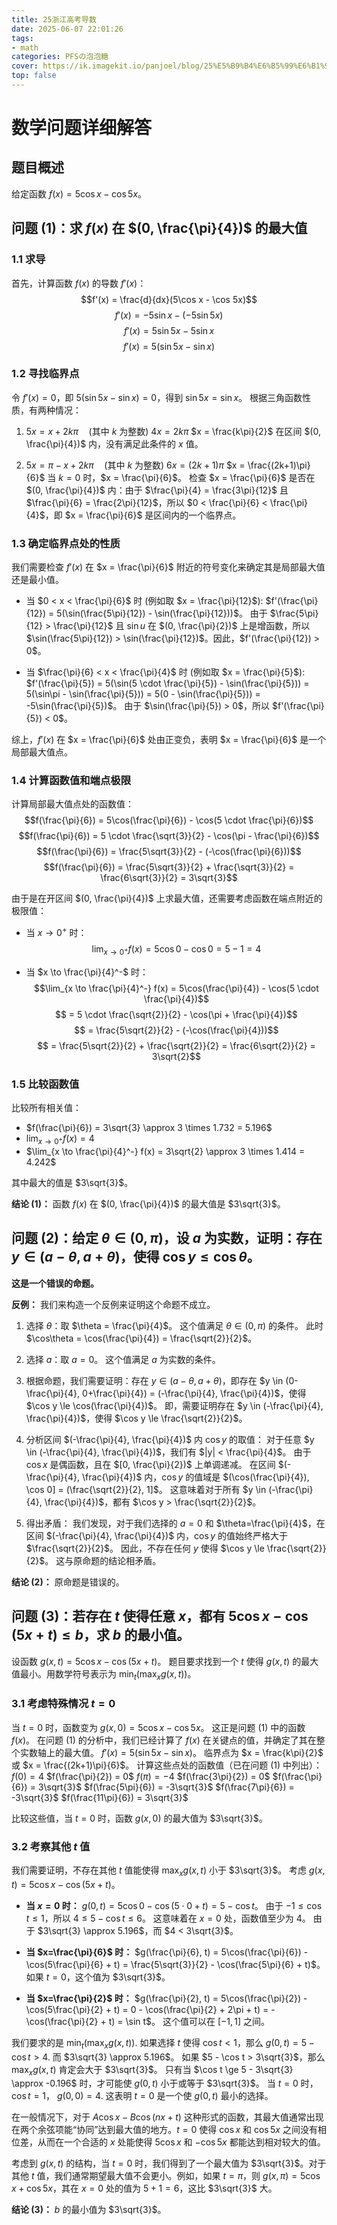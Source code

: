 ```yaml
---
title: 25浙江高考导数
date: 2025-06-07 22:01:26
tags:
- math
categories: PFSの泡泡糖
cover: https://ik.imagekit.io/panjoel/blog/25%E5%B9%B4%E6%B5%99%E6%B1%9F%E9%AB%98%E8%80%83%E5%9C%86%E9%94%A5%E6%9B%B2%E7%BA%BF.png?updatedAt=1749306769884
top: false
---
```


# 数学问题详细解答

## 题目概述
给定函数 $f(x) = 5\cos x - \cos 5x$。

## 问题 (1)：求 $f(x)$ 在 $(0, \frac{\pi}{4})$ 的最大值

### 1.1 求导
首先，计算函数 $f(x)$ 的导数 $f'(x)$：
$$f'(x) = \frac{d}{dx}(5\cos x - \cos 5x)$$
$$f'(x) = -5\sin x - (-5\sin 5x)$$
$$f'(x) = 5\sin 5x - 5\sin x$$
$$f'(x) = 5(\sin 5x - \sin x)$$

### 1.2 寻找临界点
令 $f'(x) = 0$，即 $5(\sin 5x - \sin x) = 0$，得到 $\sin 5x = \sin x$。
根据三角函数性质，有两种情况：
1.  $5x = x + 2k\pi \quad (\text{其中 } k \text{ 为整数})$
    $4x = 2k\pi$
    $x = \frac{k\pi}{2}$
    在区间 $(0, \frac{\pi}{4})$ 内，没有满足此条件的 $x$ 值。

2.  $5x = \pi - x + 2k\pi \quad (\text{其中 } k \text{ 为整数})$
    $6x = (2k+1)\pi$
    $x = \frac{(2k+1)\pi}{6}$
    当 $k=0$ 时，$x = \frac{\pi}{6}$。
    检查 $x = \frac{\pi}{6}$ 是否在 $(0, \frac{\pi}{4})$ 内：由于 $\frac{\pi}{4} = \frac{3\pi}{12}$ 且 $\frac{\pi}{6} = \frac{2\pi}{12}$，所以 $0 < \frac{\pi}{6} < \frac{\pi}{4}$，即 $x = \frac{\pi}{6}$ 是区间内的一个临界点。

### 1.3 确定临界点处的性质
我们需要检查 $f'(x)$ 在 $x = \frac{\pi}{6}$ 附近的符号变化来确定其是局部最大值还是最小值。
* 当 $0 < x < \frac{\pi}{6}$ 时 (例如取 $x = \frac{\pi}{12}$):
    $f'(\frac{\pi}{12}) = 5(\sin(\frac{5\pi}{12}) - \sin(\frac{\pi}{12}))$。
    由于 $\frac{5\pi}{12} > \frac{\pi}{12}$ 且 $\sin u$ 在 $(0, \frac{\pi}{2})$ 上是增函数，所以 $\sin(\frac{5\pi}{12}) > \sin(\frac{\pi}{12})$。因此，$f'(\frac{\pi}{12}) > 0$。

* 当 $\frac{\pi}{6} < x < \frac{\pi}{4}$ 时 (例如取 $x = \frac{\pi}{5}$):
    $f'(\frac{\pi}{5}) = 5(\sin(5 \cdot \frac{\pi}{5}) - \sin(\frac{\pi}{5})) = 5(\sin\pi - \sin(\frac{\pi}{5})) = 5(0 - \sin(\frac{\pi}{5})) = -5\sin(\frac{\pi}{5})$。
    由于 $\sin(\frac{\pi}{5}) > 0$，所以 $f'(\frac{\pi}{5}) < 0$。

综上，$f'(x)$ 在 $x = \frac{\pi}{6}$ 处由正变负，表明 $x = \frac{\pi}{6}$ 是一个局部最大值点。

### 1.4 计算函数值和端点极限
计算局部最大值点处的函数值：
$$f(\frac{\pi}{6}) = 5\cos(\frac{\pi}{6}) - \cos(5 \cdot \frac{\pi}{6})$$
$$f(\frac{\pi}{6}) = 5 \cdot \frac{\sqrt{3}}{2} - \cos(\pi - \frac{\pi}{6})$$
$$f(\frac{\pi}{6}) = \frac{5\sqrt{3}}{2} - (-\cos(\frac{\pi}{6}))$$
$$f(\frac{\pi}{6}) = \frac{5\sqrt{3}}{2} + \frac{\sqrt{3}}{2} = \frac{6\sqrt{3}}{2} = 3\sqrt{3}$$

由于是在开区间 $(0, \frac{\pi}{4})$ 上求最大值，还需要考虑函数在端点附近的极限值：
* 当 $x \to 0^+$ 时：
    $$\lim_{x \to 0^+} f(x) = 5\cos 0 - \cos 0 = 5 - 1 = 4$$

* 当 $x \to \frac{\pi}{4}^-$ 时：
    $$\lim_{x \to \frac{\pi}{4}^-} f(x) = 5\cos(\frac{\pi}{4}) - \cos(5 \cdot \frac{\pi}{4})$$
    $$ = 5 \cdot \frac{\sqrt{2}}{2} - \cos(\pi + \frac{\pi}{4})$$
    $$ = \frac{5\sqrt{2}}{2} - (-\cos(\frac{\pi}{4}))$$
    $$ = \frac{5\sqrt{2}}{2} + \frac{\sqrt{2}}{2} = \frac{6\sqrt{2}}{2} = 3\sqrt{2}$$

### 1.5 比较函数值
比较所有相关值：
* $f(\frac{\pi}{6}) = 3\sqrt{3} \approx 3 \times 1.732 = 5.196$
* $\lim_{x \to 0^+} f(x) = 4$
* $\lim_{x \to \frac{\pi}{4}^-} f(x) = 3\sqrt{2} \approx 3 \times 1.414 = 4.242$

其中最大的值是 $3\sqrt{3}$。

**结论 (1)：** 函数 $f(x)$ 在 $(0, \frac{\pi}{4})$ 的最大值是 $3\sqrt{3}$。

## 问题 (2)：给定 $\theta \in (0, \pi)$，设 $a$ 为实数，证明：存在 $y \in (a-\theta, a+\theta)$，使得 $\cos y \le \cos\theta$。

**这是一个错误的命题。**

**反例：**
我们来构造一个反例来证明这个命题不成立。
1.  选择 $\theta$：取 $\theta = \frac{\pi}{4}$。
    这个值满足 $\theta \in (0, \pi)$ 的条件。
    此时 $\cos\theta = \cos(\frac{\pi}{4}) = \frac{\sqrt{2}}{2}$。

2.  选择 $a$：取 $a = 0$。
    这个值满足 $a$ 为实数的条件。

3.  根据命题，我们需要证明：存在 $y \in (a-\theta, a+\theta)$，即存在 $y \in (0-\frac{\pi}{4}, 0+\frac{\pi}{4}) = (-\frac{\pi}{4}, \frac{\pi}{4})$，使得 $\cos y \le \cos(\frac{\pi}{4})$。
    即，需要证明存在 $y \in (-\frac{\pi}{4}, \frac{\pi}{4})$，使得 $\cos y \le \frac{\sqrt{2}}{2}$。

4.  分析区间 $(-\frac{\pi}{4}, \frac{\pi}{4})$ 内 $\cos y$ 的取值：
    对于任意 $y \in (-\frac{\pi}{4}, \frac{\pi}{4})$，我们有 $|y| < \frac{\pi}{4}$。
    由于 $\cos x$ 是偶函数，且在 $[0, \frac{\pi}{2})$ 上单调递减。
    在区间 $(-\frac{\pi}{4}, \frac{\pi}{4})$ 内，$\cos y$ 的值域是 $(\cos(\frac{\pi}{4}), \cos 0] = (\frac{\sqrt{2}}{2}, 1]$。
    这意味着对于所有 $y \in (-\frac{\pi}{4}, \frac{\pi}{4})$，都有 $\cos y > \frac{\sqrt{2}}{2}$。

5.  得出矛盾：
    我们发现，对于我们选择的 $a=0$ 和 $\theta=\frac{\pi}{4}$，在区间 $(-\frac{\pi}{4}, \frac{\pi}{4})$ 内，$\cos y$ 的值始终严格大于 $\frac{\sqrt{2}}{2}$。
    因此，不存在任何 $y$ 使得 $\cos y \le \frac{\sqrt{2}}{2}$。
    这与原命题的结论相矛盾。

**结论 (2)：** 原命题是错误的。

## 问题 (3)：若存在 $t$ 使得任意 $x$，都有 $5\cos x - \cos(5x+t) \le b$，求 $b$ 的最小值。

设函数 $g(x, t) = 5\cos x - \cos(5x+t)$。
题目要求找到一个 $t$ 使得 $g(x, t)$ 的最大值最小。用数学符号表示为 $\min_{t} \left( \max_{x} g(x, t) \right)$。

### 3.1 考虑特殊情况 $t=0$
当 $t=0$ 时，函数变为 $g(x, 0) = 5\cos x - \cos 5x$。
这正是问题 (1) 中的函数 $f(x)$。
在问题 (1) 的分析中，我们已经计算了 $f(x)$ 在关键点的值，并确定了其在整个实数轴上的最大值。
$f'(x) = 5(\sin 5x - \sin x)$。
临界点为 $x = \frac{k\pi}{2}$ 或 $x = \frac{(2k+1)\pi}{6}$。
计算这些点处的函数值（已在问题 (1) 中列出）：
$f(0) = 4$
$f(\frac{\pi}{2}) = 0$
$f(\pi) = -4$
$f(\frac{3\pi}{2}) = 0$
$f(\frac{\pi}{6}) = 3\sqrt{3}$
$f(\frac{5\pi}{6}) = -3\sqrt{3}$
$f(\frac{7\pi}{6}) = -3\sqrt{3}$
$f(\frac{11\pi}{6}) = 3\sqrt{3}$

比较这些值，当 $t=0$ 时，函数 $g(x, 0)$ 的最大值为 $3\sqrt{3}$。

### 3.2 考察其他 $t$ 值
我们需要证明，不存在其他 $t$ 值能使得 $\max_x g(x, t)$ 小于 $3\sqrt{3}$。
考虑 $g(x, t) = 5\cos x - \cos(5x+t)$。

* **当 $x=0$ 时：**
    $g(0, t) = 5\cos 0 - \cos(5 \cdot 0 + t) = 5 - \cos t$。
    由于 $-1 \le \cos t \le 1$，所以 $4 \le 5 - \cos t \le 6$。
    这意味着在 $x=0$ 处，函数值至少为 $4$。
    由于 $3\sqrt{3} \approx 5.196$，而 $4 < 3\sqrt{3}$。

* **当 $x=\frac{\pi}{6}$ 时：**
    $g(\frac{\pi}{6}, t) = 5\cos(\frac{\pi}{6}) - \cos(5\frac{\pi}{6} + t) = \frac{5\sqrt{3}}{2} - \cos(\frac{5\pi}{6} + t)$。
    如果 $t=0$，这个值为 $3\sqrt{3}$。

* **当 $x=\frac{\pi}{2}$ 时：**
    $g(\frac{\pi}{2}, t) = 5\cos(\frac{\pi}{2}) - \cos(5\frac{\pi}{2} + t) = 0 - \cos(\frac{\pi}{2} + 2\pi + t) = -\cos(\frac{\pi}{2} + t) = \sin t$。
    这个值可以在 $[-1, 1]$ 之间。

我们要求的是 $\min_t (\max_x g(x, t))$.
如果选择 $t$ 使得 $\cos t < 1$，那么 $g(0, t) = 5 - \cos t > 4$.
而 $3\sqrt{3} \approx 5.196$。
如果 $5 - \cos t > 3\sqrt{3}$，那么 $\max_x g(x,t)$ 肯定会大于 $3\sqrt{3}$。
只有当 $\cos t \ge 5 - 3\sqrt{3} \approx -0.196$ 时，才可能使 $g(0, t)$ 小于或等于 $3\sqrt{3}$。
当 $t=0$ 时，$\cos t = 1$， $g(0, 0) = 4$.
这表明 $t=0$ 是一个使 $g(0,t)$ 最小的选择。

在一般情况下，对于 $A\cos x - B\cos(nx+t)$ 这种形式的函数，其最大值通常出现在两个余弦项能“协同”达到最大值的地方。$t=0$ 使得 $\cos x$ 和 $\cos 5x$ 之间没有相位差，从而在一个合适的 $x$ 处能使得 $5\cos x$ 和 $-\cos 5x$ 都能达到相对较大的值。

考虑到 $g(x,t)$ 的结构，当 $t=0$ 时，我们得到了一个最大值为 $3\sqrt{3}$。对于其他 $t$ 值，我们通常期望最大值不会更小。例如，如果 $t=\pi$，则 $g(x,\pi) = 5\cos x + \cos 5x$，其在 $x=0$ 处的值为 $5+1=6$，这比 $3\sqrt{3}$ 大。

**结论 (3)：** $b$ 的最小值为 $3\sqrt{3}$。